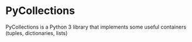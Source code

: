 # PyCollections
PyCollections is a Python 3 library that implements some useful containers (tuples, dictionaries, lists)
